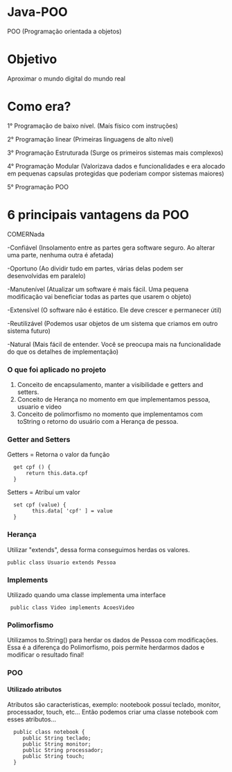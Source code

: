 # Java-POO

POO (Programação orientada a objetos)

# Objetivo

Aproximar o mundo digital do mundo real

# Como era?

1° Programação de baixo nível. (Maís físico com instruções)

2° Programação linear (Primeiras linguagens de alto nível)

3° Programação Estruturada (Surge os primeiros sistemas mais complexos)

4° Programação Modular (Valorizava dados e funcionalidades e era alocado em pequenas capsulas protegidas que poderiam compor sistemas maiores)

5° Programação POO 

# 6 principais vantagens da POO

COMERNada

-Confiável (Insolamento entre as partes gera software seguro. Ao alterar uma parte, nenhuma outra é afetada)

-Oportuno (Ao dividir tudo em partes, várias delas podem ser desenvolvidas em paralelo)

-Manutenível (Atualizar um software é mais fácil. Uma pequena modificação vai beneficiar todas as partes que usarem o objeto)

-Extensível (O software não é estático. Ele deve crescer e permanecer útil)

-Reutilizável (Podemos usar objetos de um sistema que criamos em outro sistema futuro)

-Natural (Mais fácil de entender. Você se preocupa mais na funcionalidade do que os detalhes de implementação)

### O que foi aplicado no projeto

1. Conceito de encapsulamento, manter a visibilidade e getters and setters.
2. Conceito de Herança no momento em que implementamos pessoa, usuario e video
3. Conceito de polimorfismo no momento que implementamos com toString o retorno do usuário com a Herança de pessoa.

### Getter and Setters

Getters = Retorna o valor da função 
  ```
    get cpf () {
        return this.data.cpf
    }
  ```

Setters = Atribuí um valor 
  ```
    set cpf (value) {
          this.data[ 'cpf' ] = value
    }
  ```
  
### Herança

Utilizar "extends", dessa forma conseguimos herdas os valores.
```
public class Usuario extends Pessoa
```

### Implements

Utilizado quando uma classe implementa uma interface

```
 public class Video implements AcoesVideo
```

### Polimorfismo

Utilizamos to.String() para herdar os dados de Pessoa com modificações. Essa é a diferença do Polimorfismo, pois permite herdarmos dados e modificar o resultado final!

### POO

#### Utilizado atributos

Atributos são caracteristicas, exemplo: nootebook possuí teclado, monitor, processador, touch, etc... Então podemos criar uma classe notebook com esses atributos...

```
  public class notebook {
     public String teclado;
     public String monitor;
     public String processador;
     public String touch;
  }
```

